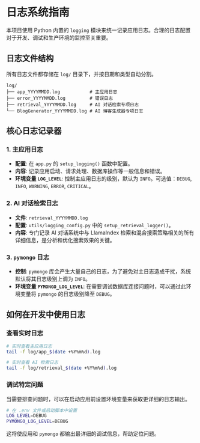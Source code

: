 # 日志系统指南

本项目使用 Python 内置的 `logging` 模块来统一记录应用日志。合理的日志配置对于开发、调试和生产环境的监控至关重要。

## 日志文件结构

所有日志文件都存储在 `log/` 目录下，并按日期和类型自动分割。

```
log/
├── app_YYYYMMDD.log           # 主应用日志
├── error_YYYYMMDD.log         # 错误日志
├── retrieval_YYYYMMDD.log     # AI 对话检索专项日志
└── BlogGenerator_YYYYMMDD.log # AI 博客生成器专项日志
```

## 核心日志记录器

### 1. 主应用日志
- **配置**: 在 `app.py` 的 `setup_logging()` 函数中配置。
- **内容**: 记录应用启动、请求处理、数据库操作等一般信息和错误。
- **环境变量 `LOG_LEVEL`**: 控制主应用日志的级别，默认为 `INFO`。可选值：`DEBUG`, `INFO`, `WARNING`, `ERROR`, `CRITICAL`。

### 2. AI 对话检索日志
- **文件**: `retrieval_YYYYMMDD.log`
- **配置**: `utils/logging_config.py` 中的 `setup_retrieval_logger()`。
- **内容**: 专门记录 AI 对话系统中与 LlamaIndex 检索和混合搜索策略相关的所有详细信息，是分析和优化搜索效果的关键。

### 3. `pymongo` 日志
- **控制**: `pymongo` 库会产生大量自己的日志，为了避免对主日志造成干扰，系统默认将其日志级别上调为 `INFO`。
- **环境变量 `PYMONGO_LOG_LEVEL`**: 在需要调试数据库连接问题时，可以通过此环境变量将 `pymongo` 的日志级别降至 `DEBUG`。

## 如何在开发中使用日志

### 查看实时日志

```bash
# 实时查看主应用日志
tail -f log/app_$(date +%Y%m%d).log

# 实时查看 AI 检索日志
tail -f log/retrieval_$(date +%Y%m%d).log
```

### 调试特定问题

当需要排查问题时，可以在启动应用前设置环境变量来获取更详细的日志输出。

```bash
# 在 .env 文件或启动脚本中设置
LOG_LEVEL=DEBUG
PYMONGO_LOG_LEVEL=DEBUG
```

这将使应用和 `pymongo` 都输出最详细的调试信息，帮助定位问题。
